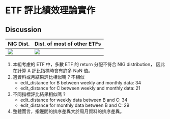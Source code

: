 # ETF 評比績效理論實作
## Discussion

|  NIG Dist.	|  Dist. of most of other ETFs 	|
|---	|---	|
| <img src="https://github.com/thtang/Fintech-Text-Mining-and-Machine-Learning/blob/master/hw4/AGZD_weekly.png">  	|  <img src="https://github.com/thtang/Fintech-Text-Mining-and-Machine-Learning/blob/master/hw4/LDUR_weekly.png"> 	|
1. 本組考慮的 ETF 中，多數 ETF 的 return 分配不符合 NIG distribution， 因此在計算 A 評比指標時會有許多 NaN 值。
2. 週資料或月結果評比相似嗎 ? 不相似
    * edit_distance for B between weekly and monthly data: 34
    * edit_distance for C between weekly and monthly data: 21
3. 不同指標評比結果相似嗎 ?
    * edit_distance for weekly data between B and C: 34
    * edit_distance for monthly data between B and C: 29
4. 整體而言，指邊間的排序差異大於周月資料的排序差異。

